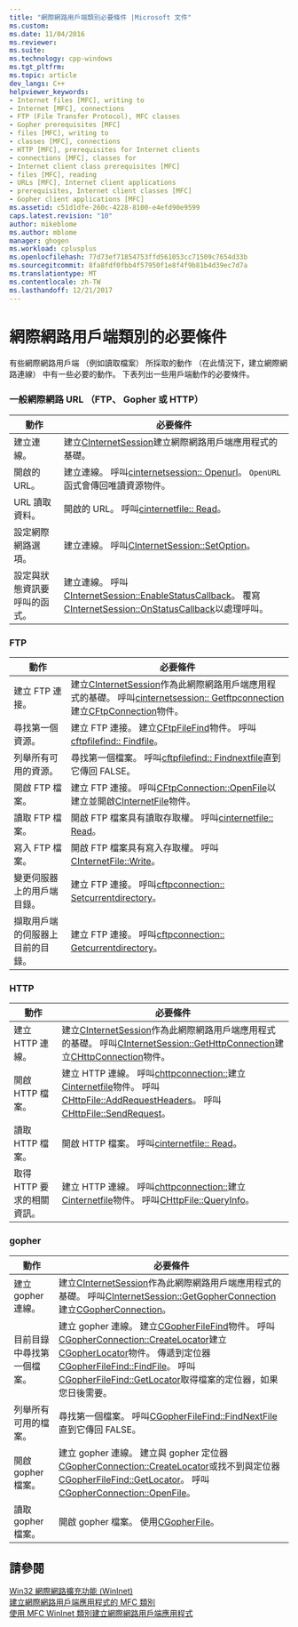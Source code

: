 ```yaml
---
title: "網際網路用戶端類別必要條件 |Microsoft 文件"
ms.custom: 
ms.date: 11/04/2016
ms.reviewer: 
ms.suite: 
ms.technology: cpp-windows
ms.tgt_pltfrm: 
ms.topic: article
dev_langs: C++
helpviewer_keywords:
- Internet files [MFC], writing to
- Internet [MFC], connections
- FTP (File Transfer Protocol), MFC classes
- Gopher prerequisites [MFC]
- files [MFC], writing to
- classes [MFC], connections
- HTTP [MFC], prerequisites for Internet clients
- connections [MFC], classes for
- Internet client class prerequisites [MFC]
- files [MFC], reading
- URLs [MFC], Internet client applications
- prerequisites, Internet client classes [MFC]
- Gopher client applications [MFC]
ms.assetid: c51d1dfe-260c-4228-8100-e4efd90e9599
caps.latest.revision: "10"
author: mikeblome
ms.author: mblome
manager: ghogen
ms.workload: cplusplus
ms.openlocfilehash: 77d73ef71854753ffd561053cc71509c7654d33b
ms.sourcegitcommit: 8fa8fdf0fbb4f57950f1e8f4f9b81b4d39ec7d7a
ms.translationtype: MT
ms.contentlocale: zh-TW
ms.lasthandoff: 12/21/2017
---
```

# <a name="prerequisites-for-internet-client-classes"></a>網際網路用戶端類別的必要條件
有些網際網路用戶端 （例如讀取檔案） 所採取的動作 （在此情況下，建立網際網路連線） 中有一些必要的動作。 下表列出一些用戶端動作的必要條件。  
  
### <a name="general-internet-url-ftp-gopher-or-http"></a>一般網際網路 URL （FTP、 Gopher 或 HTTP）  
  
|動作|必要條件|  
|------------|------------------|  
|建立連線。|建立[CInternetSession](../mfc/reference/cinternetsession-class.md)建立網際網路用戶端應用程式的基礎。|  
|開啟的 URL。|建立連線。 呼叫[cinternetsession:: Openurl](../mfc/reference/cinternetsession-class.md#openurl)。 `OpenURL`函式會傳回唯讀資源物件。|  
|URL 讀取資料。|開啟的 URL。 呼叫[cinternetfile:: Read](../mfc/reference/cinternetfile-class.md#read)。|  
|設定網際網路選項。|建立連線。 呼叫[CInternetSession::SetOption](../mfc/reference/cinternetsession-class.md#setoption)。|  
|設定與狀態資訊要呼叫的函式。|建立連線。 呼叫[CInternetSession::EnableStatusCallback](../mfc/reference/cinternetsession-class.md#enablestatuscallback)。 覆寫[CInternetSession::OnStatusCallback](../mfc/reference/cinternetsession-class.md#onstatuscallback)以處理呼叫。|  
  
### <a name="ftp"></a>FTP  
  
|動作|必要條件|  
|------------|------------------|  
|建立 FTP 連接。|建立[CInternetSession](../mfc/reference/cinternetsession-class.md)作為此網際網路用戶端應用程式的基礎。 呼叫[cinternetsession:: Getftpconnection](../mfc/reference/cinternetsession-class.md#getftpconnection)建立[CFtpConnection](../mfc/reference/cftpconnection-class.md)物件。|  
|尋找第一個資源。|建立 FTP 連接。 建立[CFtpFileFind](../mfc/reference/cftpfilefind-class.md)物件。 呼叫[cftpfilefind:: Findfile](../mfc/reference/cftpfilefind-class.md#findfile)。|  
|列舉所有可用的資源。|尋找第一個檔案。 呼叫[cftpfilefind:: Findnextfile](../mfc/reference/cftpfilefind-class.md#findnextfile)直到它傳回 FALSE。|  
|開啟 FTP 檔案。|建立 FTP 連接。 呼叫[CFtpConnection::OpenFile](../mfc/reference/cftpconnection-class.md#openfile)以建立並開啟[CInternetFile](../mfc/reference/cinternetfile-class.md)物件。|  
|讀取 FTP 檔案。|開啟 FTP 檔案具有讀取存取權。 呼叫[cinternetfile:: Read](../mfc/reference/cinternetfile-class.md#read)。|  
|寫入 FTP 檔案。|開啟 FTP 檔案具有寫入存取權。 呼叫[CInternetFile::Write](../mfc/reference/cinternetfile-class.md#write)。|  
|變更伺服器上的用戶端目錄。|建立 FTP 連接。 呼叫[cftpconnection:: Setcurrentdirectory](../mfc/reference/cftpconnection-class.md#setcurrentdirectory)。|  
|擷取用戶端的伺服器上目前的目錄。|建立 FTP 連接。 呼叫[cftpconnection:: Getcurrentdirectory](../mfc/reference/cftpconnection-class.md#getcurrentdirectory)。|  
  
### <a name="http"></a>HTTP  
  
|動作|必要條件|  
|------------|------------------|  
|建立 HTTP 連線。|建立[CInternetSession](../mfc/reference/cinternetsession-class.md)作為此網際網路用戶端應用程式的基礎。 呼叫[CInternetSession::GetHttpConnection](../mfc/reference/cinternetsession-class.md#gethttpconnection)建立[CHttpConnection](../mfc/reference/chttpconnection-class.md)物件。|  
|開啟 HTTP 檔案。|建立 HTTP 連線。 呼叫[chttpconnection::](../mfc/reference/chttpconnection-class.md#openrequest)建立[Cinternetfile](../mfc/reference/chttpfile-class.md)物件。 呼叫[CHttpFile::AddRequestHeaders](../mfc/reference/chttpfile-class.md#addrequestheaders)。 呼叫[CHttpFile::SendRequest](../mfc/reference/chttpfile-class.md#sendrequest)。|  
|讀取 HTTP 檔案。|開啟 HTTP 檔案。 呼叫[cinternetfile:: Read](../mfc/reference/cinternetfile-class.md#read)。|  
|取得 HTTP 要求的相關資訊。|建立 HTTP 連線。 呼叫[chttpconnection::](../mfc/reference/chttpconnection-class.md#openrequest)建立[Cinternetfile](../mfc/reference/chttpfile-class.md)物件。 呼叫[CHttpFile::QueryInfo](../mfc/reference/chttpfile-class.md#queryinfo)。|  
  
### <a name="gopher"></a>gopher  
  
|動作|必要條件|  
|------------|------------------|  
|建立 gopher 連線。|建立[CInternetSession](../mfc/reference/cinternetsession-class.md)作為此網際網路用戶端應用程式的基礎。 呼叫[CInternetSession::GetGopherConnection](../mfc/reference/cinternetsession-class.md#getgopherconnection)建立[CGopherConnection](../mfc/reference/cgopherconnection-class.md)。|  
|目前目錄中尋找第一個檔案。|建立 gopher 連線。 建立[CGopherFileFind](../mfc/reference/cgopherfilefind-class.md)物件。 呼叫[CGopherConnection::CreateLocator](../mfc/reference/cgopherconnection-class.md#createlocator)建立[CGopherLocator](../mfc/reference/cgopherlocator-class.md)物件。 傳遞到定位器[CGopherFileFind::FindFile](../mfc/reference/cgopherfilefind-class.md#findfile)。 呼叫[CGopherFileFind::GetLocator](../mfc/reference/cgopherfilefind-class.md#getlocator)取得檔案的定位器，如果您日後需要。|  
|列舉所有可用的檔案。|尋找第一個檔案。 呼叫[CGopherFileFind::FindNextFile](../mfc/reference/cgopherfilefind-class.md#findnextfile)直到它傳回 FALSE。|  
|開啟 gopher 檔案。|建立 gopher 連線。 建立與 gopher 定位器[CGopherConnection::CreateLocator](../mfc/reference/cgopherconnection-class.md#createlocator)或找不到與定位器[CGopherFileFind::GetLocator](../mfc/reference/cgopherfilefind-class.md#getlocator)。 呼叫[CGopherConnection::OpenFile](../mfc/reference/cgopherconnection-class.md#openfile)。|  
|讀取 gopher 檔案。|開啟 gopher 檔案。 使用[CGopherFile](../mfc/reference/cgopherfile-class.md)。|  
  
## <a name="see-also"></a>請參閱  
 [Win32 網際網路擴充功能 (WinInet)](../mfc/win32-internet-extensions-wininet.md)   
 [建立網際網路用戶端應用程式的 MFC 類別](../mfc/mfc-classes-for-creating-internet-client-applications.md)   
 [使用 MFC WinInet 類別建立網際網路用戶端應用程式](../mfc/writing-an-internet-client-application-using-mfc-wininet-classes.md)
